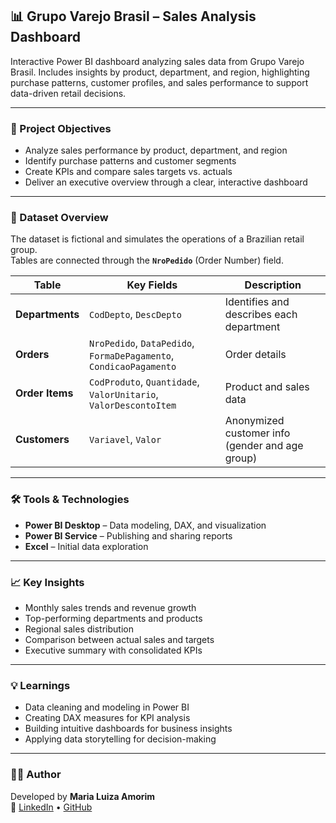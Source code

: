 ## 📊 Grupo Varejo Brasil – Sales Analysis Dashboard

Interactive Power BI dashboard analyzing sales data from Grupo Varejo Brasil. Includes insights by product, department, and region, highlighting purchase patterns, customer profiles, and sales performance to support data-driven retail decisions.

---

### 🎯 Project Objectives
- Analyze sales performance by product, department, and region  
- Identify purchase patterns and customer segments  
- Create KPIs and compare sales targets vs. actuals  
- Deliver an executive overview through a clear, interactive dashboard  

---

### 🧩 Dataset Overview
The dataset is fictional and simulates the operations of a Brazilian retail group.  
Tables are connected through the **`NroPedido`** (Order Number) field.

| Table | Key Fields | Description |
|--------|-------------|-------------|
| **Departments** | `CodDepto`, `DescDepto` | Identifies and describes each department |
| **Orders** | `NroPedido`, `DataPedido`, `FormaDePagamento`, `CondicaoPagamento` | Order details |
| **Order Items** | `CodProduto`, `Quantidade`, `ValorUnitario`, `ValorDescontoItem` | Product and sales data |
| **Customers** | `Variavel`, `Valor` | Anonymized customer info (gender and age group) |

---

### 🛠️ Tools & Technologies
- **Power BI Desktop** – Data modeling, DAX, and visualization  
- **Power BI Service** – Publishing and sharing reports  
- **Excel** – Initial data exploration  

---

### 📈 Key Insights
- Monthly sales trends and revenue growth  
- Top-performing departments and products  
- Regional sales distribution  
- Comparison between actual sales and targets  
- Executive summary with consolidated KPIs  

---

### 💡 Learnings
- Data cleaning and modeling in Power BI  
- Creating DAX measures for KPI analysis  
- Building intuitive dashboards for business insights  
- Applying data storytelling for decision-making  

---

### 👩‍💻 Author
Developed by **Maria Luiza Amorim**  
🔗 [LinkedIn](#) • [GitHub](#)

